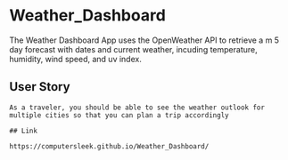 # Weather_Dashboard

The Weather Dashboard App uses the OpenWeather API to retrieve a m 5 day forecast with dates and current weather, incuding temperature, humidity, wind speed, and uv index.

## User Story

```
As a traveler, you should be able to see the weather outlook for multiple cities so that you can plan a trip accordingly

## Link

https://computersleek.github.io/Weather_Dashboard/